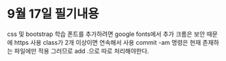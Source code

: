 9월 17일 필기내용
==================
css 및 bootstrap 학습
폰트를 추가하려면 google fonts에서 추가
크롬은 보안 때문에 https 사용
class가 2개 이상이면 연속해서 사용
commit -am 명령은 현재 존재하는 파일에만 적용
그러므로 add .으로 따로 처리해야한다.
